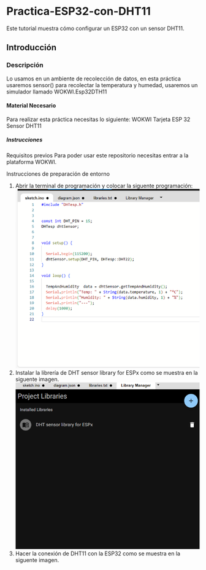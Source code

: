 # Practica-ESP32-con-DHT11
Este tutorial muestra cómo configurar un ESP32 con un sensor DHT11.
## Introducción
### Descripción
Lo usamos en un ambiente de recolección de datos, en esta práctica usaremos sensor() para recolectar la temperatura y humedad, usaremos un simulador llamado WOKWI.Esp32DTH11
#### Material Necesario
Para realizar esta práctica necesitas lo siguiente:
WOKWI
Tarjeta ESP 32
Sensor DHT11
##### Instrucciones 
Requisitos previos
Para poder usar este repositorio necesitas entrar a la plataforma WOKWI.

Instrucciones de preparación de entorno
1. Abrir la terminal de programación y colocar la siguente programación:
![.](https://github.com/AdalGuadarrama/Practica-ESP32-con-DHT11/blob/main/captura%201.png)
2. Instalar la librería de DHT sensor library for ESPx como se muestra en la siguente imagen.
![.](https://github.com/AdalGuadarrama/Practica-ESP32-con-DHT11/blob/main/Captura%20de%20pantalla%20(2).png)
3. Hacer la conexión de DHT11 con la ESP32 como se muestra en la siguente imagen.
